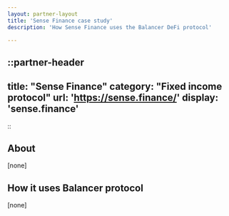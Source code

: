 ```yaml
---
layout: partner-layout
title: 'Sense Finance case study'
description: 'How Sense Finance uses the Balancer DeFi protocol'

---
```


::partner-header
---
title: "Sense Finance"
category: "Fixed income protocol"
url: 'https://sense.finance/'
display: 'sense.finance'
---
::

## About

[none]

## How it uses Balancer protocol

[none]
